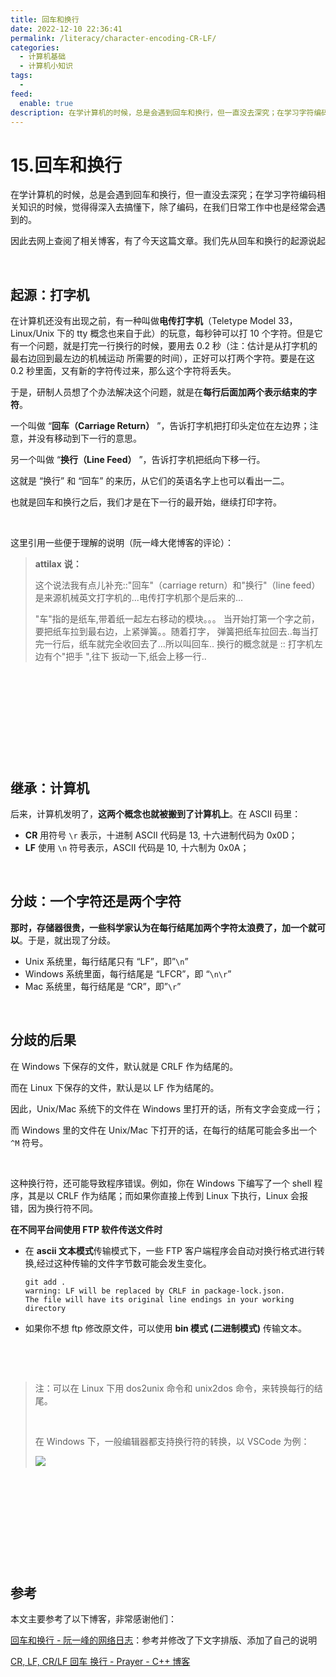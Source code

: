 ```yaml
---
title: 回车和换行
date: 2022-12-10 22:36:41
permalink: /literacy/character-encoding-CR-LF/
categories:
  - 计算机基础
  - 计算机小知识
tags:
  - 
feed:
  enable: true
description: 在学计算机的时候，总是会遇到回车和换行，但一直没去深究；在学习字符编码相关知识的时候，觉得得深入去搞懂下，除了编码，在我们日常工作中也是经常会遇到的。
---
```


# 15.回车和换行

在学计算机的时候，总是会遇到回车和换行，但一直没去深究；在学习字符编码相关知识的时候，觉得得深入去搞懂下，除了编码，在我们日常工作中也是经常会遇到的。

<!-- more -->

因此去网上查阅了相关博客，有了今天这篇文章。我们先从回车和换行的起源说起

‍

## 起源：打字机

在计算机还没有出现之前，有一种叫做**电传打字机**（Teletype Model 33，Linux/Unix 下的 tty 概念也来自于此）的玩意，每秒钟可以打 10 个字符。但是它有一个问题，就是打完一行换行的时候，要用去 0.2 秒（注：估计是从打字机的最右边回到最左边的机械运动 所需要的时间），正好可以打两个字符。要是在这 0.2 秒里面，又有新的字符传过来，那么这个字符将丢失。

于是，研制人员想了个办法解决这个问题，就是在**每行后面加两个表示结束的字符**。

一个叫做 “**回车（Carriage Return）** ”，告诉打字机把打印头定位在左边界；注意，并没有移动到下一行的意思。

另一个叫做 “**换行（Line Feed）** ”，告诉打字机把纸向下移一行。

这就是 “换行” 和 “回车” 的来历，从它们的英语名字上也可以看出一二。

也就是回车和换行之后，我们才是在下一行的最开始，继续打印字符。

‍

这里引用一些便于理解的说明（阮一峰大佬博客的评论）：

> **attilax** **说：**
>
> 这个说法我有点儿补充::"回车"（carriage return）和"换行"（line feed） 是来源机械英文打字机的...电传打字机那个是后来的...
>
> "车"指的是纸车,带着纸一起左右移动的模块。。。 当开始打第一个字之前，要把纸车拉到最右边，上紧弹簧。。随着打字， 弹簧把纸车拉回去..每当打完一行后，纸车就完全收回去了...所以叫回车.. 换行的概念就是 :: 打字机左边有个"把手 ",往下 扳动一下,纸会上移一行..

‍

‍

‍

‍

‍

## 继承：计算机

后来，计算机发明了，**这两个概念也就被搬到了计算机上**。在 ASCII 码里：

* **CR** 用符号 `\r`​ 表示，十进制 ASCII 代码是 13, 十六进制代码为 0x0D；
* **LF** 使用 `\n`​ 符号表示，ASCII 代码是 10, 十六制为 0x0A；

‍

## 分歧：一个字符还是两个字符

**那时，存储器很贵，一些科学家认为在每行结尾加两个字符太浪费了，加一个就可以**。于是，就出现了分歧。

* Unix 系统里，每行结尾只有 “LF”，即”`\n`​”
* Windows 系统里面，每行结尾是 “LFCR”，即 “`\n\r`​”
* Mac 系统里，每行结尾是 “CR”，即”`\r`​”

‍

## 分歧的后果

在 Windows 下保存的文件，默认就是 CRLF 作为结尾的。

而在 Linux 下保存的文件，默认是以 LF 作为结尾的。

因此，Unix/Mac 系统下的文件在 Windows 里打开的话，所有文字会变成一行；

而 Windows 里的文件在 Unix/Mac 下打开的话，在每行的结尾可能会多出一个 `^M`​ 符号。

‍

这种换行符，还可能导致程序错误。例如，你在 Windows 下编写了一个 shell 程序，其是以 CRLF 作为结尾；而如果你直接上传到 Linux 下执行，Linux 会报错，因为换行符不同。

**在不同平台间使用 FTP 软件传送文件时**

* 在 **ascii 文本模式**传输模式下，一些 FTP 客户端程序会自动对换行格式进行转换,经过这种传输的文件字节数可能会发生变化。

  ```shell
  git add .
  warning: LF will be replaced by CRLF in package-lock.json.
  The file will have its original line endings in your working directory
  ```
* 如果你不想 ftp 修改原文件，可以使用 **bin 模式 (二进制模式)**  传输文本。

‍

‍

> 注：可以在 Linux 下用 dos2unix 命令和 unix2dos 命令，来转换每行的结尾。
>
> ‍
>
> 在 Windows 下，一般编辑器都支持换行符的转换，以 VSCode 为例：
>
> ​![](https://image.peterjxl.com/blog/image-20221210221015-yuh49o9.png)​

‍

‍

‍

‍

‍

## 参考

本文主要参考了以下博客，非常感谢他们：

[回车和换行 - 阮一峰的网络日志](https://www.ruanyifeng.com/blog/2006/04/post_213.html)：参考并修改了下文字排版、添加了自己的说明

[CR, LF, CR/LF 回车 换行 - Prayer - C++ 博客](http://www.cppblog.com/prayer/archive/2009/08/19/93854.html)

‍
